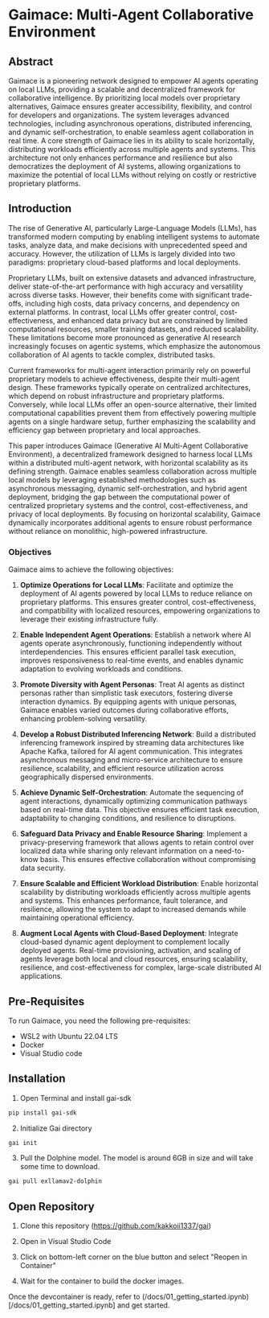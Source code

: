 # Gaimace: Multi-Agent Collaborative Environment

## Abstract

Gaimace is a pioneering network designed to empower AI agents operating on local LLMs, providing a scalable and decentralized framework for collaborative intelligence. By prioritizing local models over proprietary alternatives, Gaimace ensures greater accessibility, flexibility, and control for developers and organizations. The system leverages advanced technologies, including asynchronous operations, distributed inferencing, and dynamic self-orchestration, to enable seamless agent collaboration in real time. A core strength of Gaimace lies in its ability to scale horizontally, distributing workloads efficiently across multiple agents and systems. This architecture not only enhances performance and resilience but also democratizes the deployment of AI systems, allowing organizations to maximize the potential of local LLMs without relying on costly or restrictive proprietary platforms.

## Introduction

The rise of Generative AI, particularly Large-Language Models (LLMs), has transformed modern computing by enabling intelligent systems to automate tasks, analyze data, and make decisions with unprecedented speed and accuracy. However, the utilization of LLMs is largely divided into two paradigms: proprietary cloud-based platforms and local deployments.

Proprietary LLMs, built on extensive datasets and advanced infrastructure, deliver state-of-the-art performance with high accuracy and versatility across diverse tasks. However, their benefits come with significant trade-offs, including high costs, data privacy concerns, and dependency on external platforms. In contrast, local LLMs offer greater control, cost-effectiveness, and enhanced data privacy but are constrained by limited computational resources, smaller training datasets, and reduced scalability. These limitations become more pronounced as generative AI research increasingly focuses on agentic systems, which emphasize the autonomous collaboration of AI agents to tackle complex, distributed tasks.

Current frameworks for multi-agent interaction primarily rely on powerful proprietary models to achieve effectiveness, despite their multi-agent design. These frameworks typically operate on centralized architectures, which depend on robust infrastructure and proprietary platforms. Conversely, while local LLMs offer an open-source alternative, their limited computational capabilities prevent them from effectively powering multiple agents on a single hardware setup, further emphasizing the scalability and efficiency gap between proprietary and local approaches.

This paper introduces Gaimace (Generative AI Multi-Agent Collaborative Environment), a decentralized framework designed to harness local LLMs within a distributed multi-agent network, with horizontal scalability as its defining strength. Gaimace enables seamless collaboration across multiple local models by leveraging established methodologies such as asynchronous messaging, dynamic self-orchestration, and hybrid agent deployment, bridging the gap between the computational power of centralized proprietary systems and the control, cost-effectiveness, and privacy of local deployments. By focusing on horizontal scalability, Gaimace dynamically incorporates additional agents to ensure robust performance without reliance on monolithic, high-powered infrastructure.

### Objectives

Gaimace aims to achieve the following objectives:

1. **Optimize Operations for Local LLMs**: Facilitate and optimize the deployment of AI agents powered by local LLMs to reduce reliance on proprietary platforms. This ensures greater control, cost-effectiveness, and compatibility with localized resources, empowering organizations to leverage their existing infrastructure fully.

2. **Enable Independent Agent Operations**: Establish a network where AI agents operate asynchronously, functioning independently without interdependencies. This ensures efficient parallel task execution, improves responsiveness to real-time events, and enables dynamic adaptation to evolving workloads and conditions.

3. **Promote Diversity with Agent Personas**: Treat AI agents as distinct personas rather than simplistic task executors, fostering diverse interaction dynamics. By equipping agents with unique personas, Gaimace enables varied outcomes during collaborative efforts, enhancing problem-solving versatility.

4. **Develop a Robust Distributed Inferencing Network**: Build a distributed inferencing framework inspired by streaming data architectures like Apache Kafka, tailored for AI agent communication. This integrates asynchronous messaging and micro-service architecture to ensure resilience, scalability, and efficient resource utilization across geographically dispersed environments.

5. **Achieve Dynamic Self-Orchestration**: Automate the sequencing of agent interactions, dynamically optimizing communication pathways based on real-time data. This objective ensures efficient task execution, adaptability to changing conditions, and resilience to disruptions.

6. **Safeguard Data Privacy and Enable Resource Sharing**: Implement a privacy-preserving framework that allows agents to retain control over localized data while sharing only relevant information on a need-to-know basis. This ensures effective collaboration without compromising data security.

7. **Ensure Scalable and Efficient Workload Distribution**: Enable horizontal scalability by distributing workloads efficiently across multiple agents and systems. This enhances performance, fault tolerance, and resilience, allowing the system to adapt to increased demands while maintaining operational efficiency.

8. **Augment Local Agents with Cloud-Based Deployment**: Integrate cloud-based dynamic agent deployment to complement locally deployed agents. Real-time provisioning, activation, and scaling of agents leverage both local and cloud resources, ensuring scalability, resilience, and cost-effectiveness for complex, large-scale distributed AI applications.

## Pre-Requisites

To run Gaimace, you need the following pre-requisites:

-   WSL2 with Ubuntu 22.04 LTS
-   Docker
-   Visual Studio code

## Installation

1. Open Terminal and install gai-sdk

```bash
pip install gai-sdk
```

2. Initialize Gai directory

```bash
gai init
```

3. Pull the Dolphine model. The model is around 6GB in size and will take some time to download.

```bash
gai pull exllamav2-dolphin
```

## Open Repository

1. Clone this repository (https://github.com/kakkoii1337/gai)

2. Open in Visual Studio Code

3. Click on bottom-left corner on the blue button and select "Reopen in Container"

4. Wait for the container to build the docker images.

Once the devcontainer is ready, refer to (/docs/01_getting_started.ipynb)[/docs/01_getting_started.ipynb] and get started.
